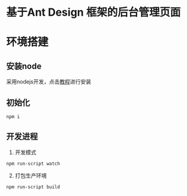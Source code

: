 # 基于Ant Design 框架的后台管理页面

# 环境搭建
## 安装node
采用nodejs开发，点击[教程](https://github.com/joyent/node)进行安装

## 初始化
```
npm i
```
## 开发进程
1. 开发模式
```
npm run-script watch
```
2. 打包生产环境
```
npm run-script build
```